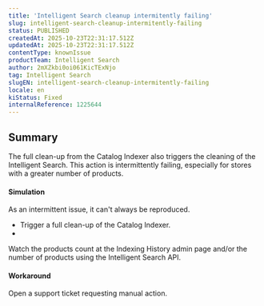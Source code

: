 ```yaml
---
title: 'Intelligent Search cleanup intermitently failing'
slug: intelligent-search-cleanup-intermitently-failing
status: PUBLISHED
createdAt: 2025-10-23T22:31:17.512Z
updatedAt: 2025-10-23T22:31:17.512Z
contentType: knownIssue
productTeam: Intelligent Search
author: 2mXZkbi0oi061KicTExNjo
tag: Intelligent Search
slugEN: intelligent-search-cleanup-intermitently-failing
locale: en
kiStatus: Fixed
internalReference: 1225644
---
```


## Summary


The full clean-up from the Catalog Indexer also triggers the cleaning of the Intelligent Search. This action is intermittently failing, especially for stores with a greater number of products.



#### Simulation


As an intermittent issue, it can't always be reproduced.



- Trigger a full clean-up of the Catalog Indexer.
-

Watch the products count at the Indexing History admin page and/or the number of products using the Intelligent Search API.



#### Workaround


Open a support ticket requesting manual action.



